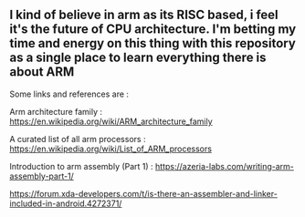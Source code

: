 ## I kind of believe in arm as its RISC based, i feel it's the future of CPU architecture. I'm betting my time and energy on this thing with this repository as a single place to learn everything there is about ARM


Some links and references are : 

Arm architecture family : https://en.wikipedia.org/wiki/ARM_architecture_family

A curated list of all arm processors : https://en.wikipedia.org/wiki/List_of_ARM_processors

Introduction to arm assembly (Part 1) : https://azeria-labs.com/writing-arm-assembly-part-1/

https://forum.xda-developers.com/t/is-there-an-assembler-and-linker-included-in-android.4272371/


